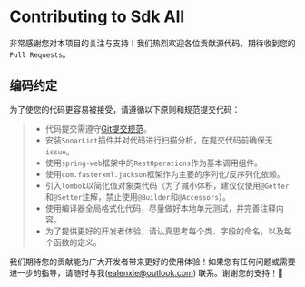 # Contributing to Sdk All

非常感谢您对本项目的关注与支持！我们热烈欢迎各位贡献源代码，期待收到您的`Pull Requests`。

## 编码约定

为了使您的代码更容易被接受，请遵循以下原则和规范提交代码：

> - 代码提交需遵守[Git提交规范](https://github.com/EalenXie/sdk-all-unusual/blob/main/GIT_PR.md)。
> - 安装`SonarLint`插件并对代码进行扫描分析，在提交代码前确保无`issue`。
> - 使用`spring-web`框架中的`RestOperations`作为基本调用组件。
> - 使用`com.fasterxml.jackson`框架作为主要的序列化/反序列化依赖。
> - 引入`lombok`以简化值对象类代码（为了减小体积，建议仅使用`@Getter`和`@Setter`注解，禁止使用`@Builder`和`@Accessors`）。
> - 使用编译器全局格式化代码，尽量做好本地单元测试，并完善注释内容。
> - 为了提供更好的开发者体验，请认真思考每个类、字段的命名，以及每个函数的定义。

我们期待您的贡献能为广大开发者带来更好的使用体验！如果您有任何问题或需要进一步的指导，请随时与我([ealenxie@outlook.com](mailto:ealenxie@outlook.com))
联系。谢谢您的支持！🚀
